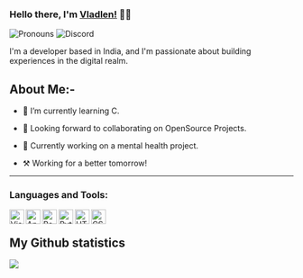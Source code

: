 ### Hello there, I'm [Vladlen!](https://github.com/vladlen.codes) 👋🏻

<img alt='Pronouns' src='https://img.shields.io/badge/Pronouns-he%2Fhim-blue' /> <img alt='Discord' src='https://img.shields.io/badge/Discord-vladlen.codes-brightgreen' />

I'm a developer based in India, and I'm passionate about building experiences in the digital realm.

## About Me:-

- 🌱 I’m currently learning C.

- 🤝 Looking forward to collaborating on OpenSource Projects.

- 💜 Currently working on a mental health project.

- ⚒ Working for a better tomorrow! 

<hr />

### Languages and Tools:

<img align="left" alt="Visual Studio Code" width="26px" src="https://cdn.discordapp.com/attachments/1018810225022730290/1093761399278289037/vscode.svg" />
<img align="left" alt="Android studio " width="26px" src="https://sdtimes.com/wp-content/uploads/2021/05/Untitled-10.png" />
<img align="left" alt="React" width="26px" src="https://cdn.discordapp.com/attachments/1018810225022730290/1093760570378948678/reactjs-ar21.svg" />
<img align="left" alt="Python" width="26px" src="https://s3.dualstack.us-east-2.amazonaws.com/pythondotorg-assets/media/files/python-logo-only.svg" />
<img align="left" alt="HTML" width="26px" src="https://upload.wikimedia.org/wikipedia/commons/thumb/3/38/HTML5_Badge.svg/1280px-HTML5_Badge.svg.png" />
<img align="left" alt="CSS" width="26px" src="https://upload.wikimedia.org/wikipedia/commons/thumb/6/62/CSS3_logo.svg/1280px-CSS3_logo.svg.png" />
<br />

<h2>My Github statistics</h2>

![](https://github-readme-stats.vercel.app/api?username=VladlenCodes&count_private=true&show_icons=true&theme=dark)
